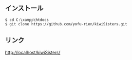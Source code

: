 ## インストール
```
$ cd C:\xampp\htdocs
$ git clone https://github.com/yofu-rion/kiwiSisters.git
```
## リンク
[http://localhost/kiwiSisters/](http://localhost/kiwiSisters/)
